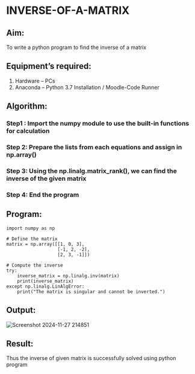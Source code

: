 # INVERSE-OF-A-MATRIX
## Aim:
To write a python program to find the inverse of a matrix
## Equipment’s required:
1. 	Hardware – PCs
2. 	Anaconda – Python 3.7 Installation / Moodle-Code Runner
## Algorithm:
### Step1 : Import the numpy module to use the built-in functions for calculation
### Step 2: Prepare the lists from each equations and assign in np.array()
### Step 3: Using the np.linalg.matrix_rank(), we can find the inverse of the given matrix
### Step 4: End the program

## Program:
```
import numpy as np

# Define the matrix
matrix = np.array([[1, 0, 3],
                   [-1, 2, -2],
                   [2, 3, -1]])

# Compute the inverse
try:
    inverse_matrix = np.linalg.inv(matrix)
    print(inverse_matrix)
except np.linalg.LinAlgError:
    print("The matrix is singular and cannot be inverted.")
```
## Output:
![Screenshot 2024-11-27 214851](https://github.com/user-attachments/assets/0044195b-6421-465e-8ed3-d2bcb82b0b09)

## Result:
Thus the inverse of given matrix is successfully solved using python program

